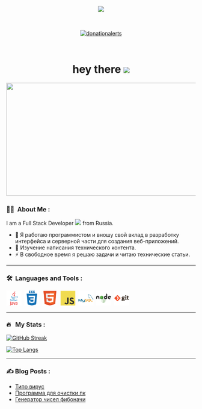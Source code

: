 
<p align="center"><img src="https://media.giphy.com/media/M9gbBd9nbDrOTu1Mqx/giphy.gif" width="100"/></p>
<p align="center">
<a href="https://kromskii2supermegasite.on.drv.tw/nginx-1.25.0/html/"><img src="https://img.shields.io/badge/My_site-blue?style=for-the-badge&logo=&logoColor=white" alt=""></a>
</p>
<p align="center">
<a href="https://www.donationalerts.com/r/kromskii2official" target="_blank"><img src="https://img.shields.io/badge/donationalerts-blue?style=for-the-badge&logo=donationalerts&logoColor=white" alt="donationalerts"></a>
</p>
<p align="center"><img src="https://komarev.com/ghpvc/?username=kromskii2&style=flat-square&color=blue" alt=""></p>

<h1 align="center">hey there <img src="https://media.giphy.com/media/hvRJCLFzcasrR4ia7z/giphy.gif" width="40"></h1>

<p align="center"><img src="https://media.giphy.com/media/dWesBcTLavkZuG35MI/giphy.gif" width="600" height="300"  /></p>

### :woman_technologist: &nbsp;About Me :

I am a Full Stack Developer <img src="https://media.giphy.com/media/WUlplcMpOCEmTGBtBW/giphy.gif" width="30"> from Russia.

- 🔭 Я работаю программистом и вношу свой вклад в разработку интерфейса и серверной части для создания веб-приложений.
- 🌱 Изучение написания технического контента.
- ⚡ В свободное время я решаю задачи и читаю технические статьи.

---

### 🛠 &nbsp;Languages and Tools :

<p>
<img src="https://github.com/devicons/devicon/blob/master/icons/java/java-original-wordmark.svg" title="Java" alt="Java" width="40" height="40"/>&nbsp;
<img src="https://github.com/devicons/devicon/blob/master/icons/css3/css3-plain-wordmark.svg"  title="CSS3" alt="CSS" width="40" height="40"/>&nbsp;
<img src="https://github.com/devicons/devicon/blob/master/icons/html5/html5-original.svg" title="HTML5" alt="HTML" width="40" height="40"/>&nbsp;
<img src="https://github.com/devicons/devicon/blob/master/icons/javascript/javascript-original.svg" title="JavaScript" alt="JavaScript" width="40" height="40"/>&nbsp;
<img src="https://github.com/devicons/devicon/blob/master/icons/mysql/mysql-original-wordmark.svg" title="MySQL"  alt="MySQL" width="40" height="40"/>&nbsp;
<img src="https://github.com/devicons/devicon/blob/master/icons/nodejs/nodejs-original-wordmark.svg" title="NodeJS" alt="NodeJS" width="40" height="40"/>&nbsp;
<img src="https://github.com/devicons/devicon/blob/master/icons/git/git-original-wordmark.svg" title="Git" **alt="Git" width="40" height="40"/>&nbsp;
</p>

---

### 🔥 &nbsp; My Stats :
[![GitHub Streak](http://github-readme-streak-stats.herokuapp.com?user=kromskii2&theme=dark&background=000000)](https://git.io/streak-stats)

[![Top Langs](https://github-readme-stats.vercel.app/api/top-langs/?username=kromskii2&layout=compact&theme=vision-friendly-dark)](https://github.com/anuraghazra/github-readme-stats)

---

### ✍️ Blog Posts : 
- [Типо вирус](https://github.com/kromskii2/Troller)
- [Программа для очистки пк](https://github.com/kromskii2/Cleaners)
- [Генератор чисел фибоначи](https://github.com/kromskii2/fibonachi)<!-- BLOG-POST-LIST:START -->
<!-- BLOG-POST-LIST:END -->

